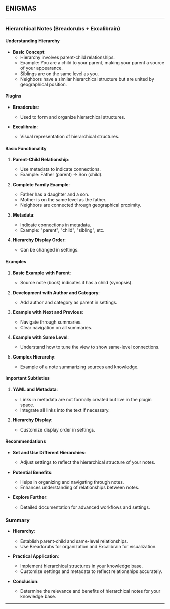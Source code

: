 



## ENIGMAS
----


### Hierarchical Notes (Breadcrubs + Excalibrain)

#### Understanding Hierarchy

- **Basic Concept**:
    - Hierarchy involves parent-child relationships.
    - Example: You are a child to your parent, making your parent a source of your appearance.
    - Siblings are on the same level as you.
    - Neighbors have a similar hierarchical structure but are united by geographical position.

#### Plugins

- **Breadcrubs**:
    
    - Used to form and organize hierarchical structures.
- **Excalibrain**:
    
    - Visual representation of hierarchical structures.

#### Basic Functionality

1. **Parent-Child Relationship**:
    
    - Use metadata to indicate connections.
    - Example: Father (parent) → Son (child).
2. **Complete Family Example**:
    
    - Father has a daughter and a son.
    - Mother is on the same level as the father.
    - Neighbors are connected through geographical proximity.
3. **Metadata**:
    
    - Indicate connections in metadata.
    - Example: "parent", "child", "sibling", etc.
4. **Hierarchy Display Order**:
    
    - Can be changed in settings.

#### Examples

1. **Basic Example with Parent**:
    
    - Source note (book) indicates it has a child (synopsis).
2. **Development with Author and Category**:
    
    - Add author and category as parent in settings.
3. **Example with Next and Previous**:
    
    - Navigate through summaries.
    - Clear navigation on all summaries.
4. **Example with Same Level**:
    
    - Understand how to tune the view to show same-level connections.
5. **Complex Hierarchy**:
    
    - Example of a note summarizing sources and knowledge.

#### Important Subtleties

1. **YAML and Metadata**:
    
    - Links in metadata are not formally created but live in the plugin space.
    - Integrate all links into the text if necessary.
2. **Hierarchy Display**:
    
    - Customize display order in settings.

#### Recommendations

- **Set and Use Different Hierarchies**:
    
    - Adjust settings to reflect the hierarchical structure of your notes.
- **Potential Benefits**:
    
    - Helps in organizing and navigating through notes.
    - Enhances understanding of relationships between notes.
- **Explore Further**:
    
    - Detailed documentation for advanced workflows and settings.

### Summary

- **Hierarchy**:
    
    - Establish parent-child and same-level relationships.
    - Use Breadcrubs for organization and Excalibrain for visualization.
- **Practical Application**:
    
    - Implement hierarchical structures in your knowledge base.
    - Customize settings and metadata to reflect relationships accurately.
- **Conclusion**:
    
    - Determine the relevance and benefits of hierarchical notes for your knowledge base.


-----